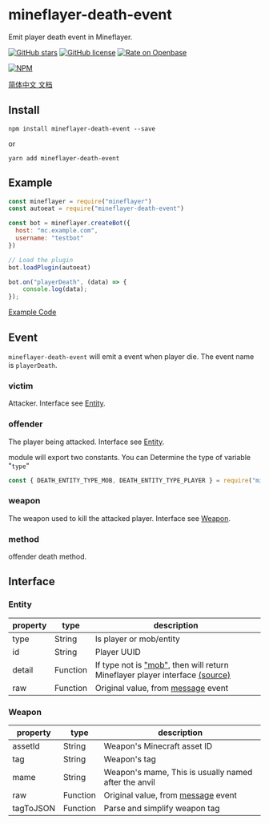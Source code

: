 # mineflayer-death-event

Emit player death event in Mineflayer.

[![GitHub stars](https://img.shields.io/github/stars/tuanzisama/mineflayer-death-event)](https://github.com/tuanzisama/mineflayer-death-event/stargazers)
[![GitHub license](https://img.shields.io/github/license/tuanzisama/mineflayer-death-event)](https://github.com/tuanzisama/mineflayer-death-event/blob/master/LICENSE)
[![Rate on Openbase](https://badges.openbase.io/js/rating/mineflayer-death-event.svg)](https://openbase.io/js/mineflayer-death-event?utm_source=embedded&utm_medium=badge&utm_campaign=rate-badge)

[![NPM](https://nodei.co/npm/mineflayer-death-event.png)](https://nodei.co/npm/mineflayer-death-event/)

[简体中文 文档](./README.ZH_CN.MD)

## Install

```
npm install mineflayer-death-event --save
```

or

```
yarn add mineflayer-death-event
```

## Example

```javascript
const mineflayer = require("mineflayer")
const autoeat = require("mineflayer-death-event")

const bot = mineflayer.createBot({
  host: "mc.example.com",
  username: "testbot"
})

// Load the plugin
bot.loadPlugin(autoeat)

bot.on("playerDeath", (data) => {
    console.log(data);
});

```
[Example Code](./test/index.js)


## Event

`mineflayer-death-event` will emit a event when player die. The event name is `playerDeath`.

### victim

Attacker. Interface see [Entity](#Entity).

### offender

The player being attacked. Interface see [Entity](#Entity).

<a name=module-export-contants></a>
module will export two constants. You can Determine the type of variable "`type`"

```javascript
const { DEATH_ENTITY_TYPE_MOB, DEATH_ENTITY_TYPE_PLAYER } = require("mineflayer-death-event");
```

### weapon

The weapon used to kill the attacked player. Interface see [Weapon](#Weapon).

### method

offender death method.

## Interface

### Entity

| property | type | description |
| ------ | ------ | ------ |
| type | String | Is player or mob/entity |
| id | String | Player UUID |
| detail | Function | If type not is ["mob"](#module-export-contants), then will return Mineflayer player interface [(source)](https://mineflayer.prismarine.js.org/#/api?id=botplayers) |
| raw | Function | Original value, from [message](https://mineflayer.prismarine.js.org/#/api?id=quotmessagequot-jsonmsg-position) event |

### Weapon

| property | type | description |
| ------ | ------ | ------ |
| assetId | String | Weapon's Minecraft asset ID |
| tag | String | Weapon's tag |
| mame | String | Weapon's mame, This is usually named after the anvil |
| raw | Function | Original value, from [message](https://mineflayer.prismarine.js.org/#/api?id=quotmessagequot-jsonmsg-position) event |
| tagToJSON | Function | Parse and simplify weapon tag |